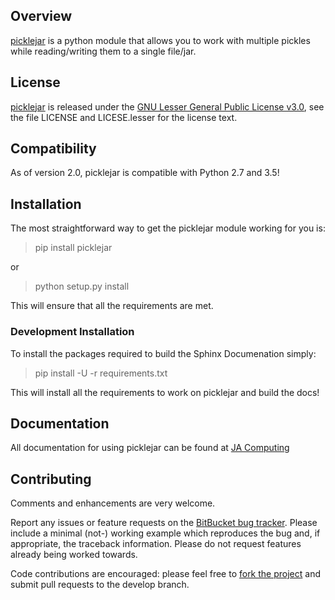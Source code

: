 ## Overview

[picklejar][] is a python module that allows you to work with multiple pickles while reading/writing them to a single file/jar.

## License

[picklejar][] is released under the [GNU Lesser General Public License v3.0][],
see the file LICENSE and LICESE.lesser for the license text.

## Compatibility

As of version 2.0, picklejar is compatible with Python 2.7 and 3.5!

## Installation

The most straightforward way to get the picklejar module working for you is:

> pip install picklejar

or

> python setup.py install

This will ensure that all the requirements are met.

### Development Installation

To install the packages required to build the Sphinx Documenation simply:

> pip install -U -r requirements.txt

This will install all the requirements to work on picklejar and build the docs!

## Documentation

All documentation for using picklejar can be found at [JA Computing](http://pydoc.jacomputing.net/picklejar/)

## Contributing

Comments and enhancements are very welcome.

Report any issues or feature requests on the [BitBucket bug
tracker](https://bitbucket.org/isaiah1112/picklejar/issues?status=new&status=open). Please include a minimal
(not-) working example which reproduces the bug and, if appropriate, the
 traceback information.  Please do not request features already being worked
towards.

Code contributions are encouraged: please feel free to [fork the
project](https://bitbucket.org/isaiah1112/picklejar) and submit pull requests to the develop branch.


[GNU Lesser General Public License v3.0]: http://choosealicense.com/licenses/lgpl-3.0/ "LGPL v3"

[picklejar]: https://bitbucket.org/isaiah1112/picklejar "picklejar Module"
